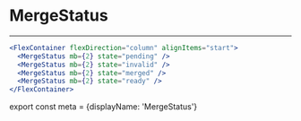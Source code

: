 # MergeStatus
---

```.jsx
<FlexContainer flexDirection="column" alignItems="start">
  <MergeStatus mb={2} state="pending" />
  <MergeStatus mb={2} state="invalid" />
  <MergeStatus mb={2} state="merged" />
  <MergeStatus mb={2} state="ready" />
</FlexContainer>
```

export const meta = {displayName: 'MergeStatus'}
